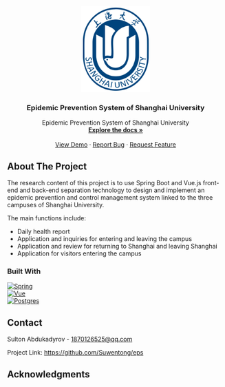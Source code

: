 <!-- PROJECT LOGO -->
<br />
<div align="center">
  <a href="https://github.com/othneildrew/Best-README-Template">
    <img src="images/shu_logo.png" alt="Logo" width="160" height="200">
  </a>

  <h3 align="center">Epidemic Prevention System of Shanghai University</h3>

  <p align="center">
    Epidemic Prevention System of Shanghai University
    <br />
    <a href="https://github.com/Suwentong/eps"><strong>Explore the docs »</strong></a>
    <br />
    <br />
    <a href="https://github.com/Suwentong/eps">View Demo</a>
    ·
    <a href="https://github.com/Suwentong/eps/issues">Report Bug</a>
    ·
    <a href="https://github.com/Suwentong/eps/issues">Request Feature</a>
  </p>
</div>

<!-- ABOUT THE PROJECT -->
## About The Project

The research content of this project is to use Spring Boot and Vue.js front-end and back-end separation technology to design and implement an epidemic prevention and control management system linked to the three campuses of Shanghai University.

The main functions include:
* Daily health report
* Application and inquiries for entering and leaving the campus
* Application and review for returning to Shanghai and leaving Shanghai
* Application for visitors entering the campus

<!-- BUILT WITH -->
### Built With

[![Spring][SpringBoot]][Spring-url]<br>
[![Vue][Vue.js]][Vue-url]<br>
[![Postgres][PostgreSQL]][Postgres-url]



<!-- CONTACT -->
## Contact

Sulton Abdukadyrov - 1870126525@qq.com

Project Link: https://github.com/Suwentong/eps

<!-- ACKNOWLEDGMENTS -->
## Acknowledgments

<!-- MARKDOWN LINKS & IMAGES -->
<!-- https://www.markdownguide.org/basic-syntax/#reference-style-links -->
[SpringBoot]: https://img.shields.io/badge/Spring_Boot-44355B?style=for-the-badge&logo=springboot&logoColor=6DB33F
[Spring-url]: https://spring.io
[Vue.js]: https://img.shields.io/badge/Vue.js-35495E?style=for-the-badge&logo=vuedotjs&logoColor=4FC08D
[Vue-url]: https://vuejs.org
[PostgreSQL]: https://img.shields.io/badge/PostgreSQL-221E22?style=for-the-badge&logo=postgresql&logoColor=4169E1
[Postgres-url]: https://postgresql.org
